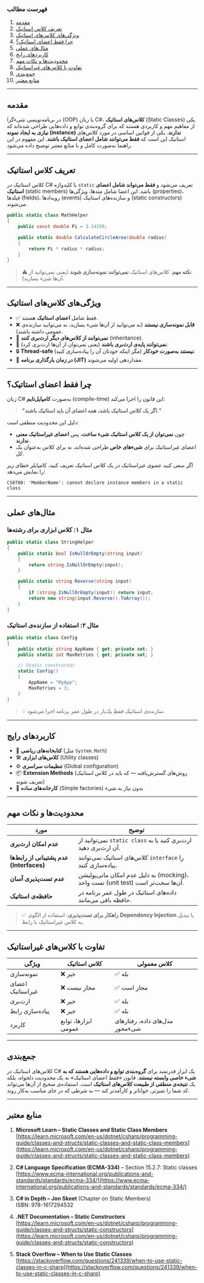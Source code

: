 
### فهرست مطالب

1. [مقدمه](#مقدمه)  
2. [تعریف کلاس استاتیک](#تعریف-کلاس-استاتیک)  
3. [ویژگی‌های کلاس‌های استاتیک](#ویژگی‌های-کلاس‌های-استاتیک)  
4. [چرا فقط اعضای استاتیک؟](#چرا-فقط-اعضای-استاتیک)  
5. [مثال‌های عملی](#مثال‌های-عملی)  
6. [کاربردهای رایج](#کاربردهای-رایج)  
7. [محدودیت‌ها و نکات مهم](#محدودیت‌ها-و-نکات-مهم)  
8. [تفاوت با کلاس‌های غیراستاتیک](#تفاوت-با-کلاس‌های-غیراستاتیک)  
9. [جمع‌بندی](#جمع‌بندی)  
10. [منابع معتبر](#منابع-معتبر)

---

## مقدمه

در برنامه‌نویسی شیء‌گرا (OOP) با زبان C#، **کلاس‌های استاتیک** (Static Classes) یکی از مفاهیم مهم و کاربردی هستند که برای گروه‌بندی توابع و داده‌هایی طراحی شده‌اند که **نیازی به ایجاد نمونه (instance) ندارند**. یکی از قوانین اساسی در مورد کلاس‌های استاتیک این است که **فقط می‌توانند شامل اعضای استاتیک باشند**. این مفهوم در این راهنما به‌صورت کامل و با منابع معتبر توضیح داده می‌شود.

---

## تعریف کلاس استاتیک

کلاس استاتیک در C# با کلیدواژه `static` تعریف می‌شود و **فقط می‌تواند شامل اعضای استاتیک** (static members) باشد. این اعضا شامل متدها، ویژگی‌ها (properties)، فیلدها (fields)، رویدادها (events) و سازنده‌های استاتیک (static constructors) می‌شوند.

```csharp
public static class MathHelper
{
    public const double Pi = 3.14159;
    
    public static double CalculateCircleArea(double radius)
    {
        return Pi * radius * radius;
    }
}
```

> ⚠️ **نکته مهم**: کلاس‌های استاتیک **نمی‌توانند نمونه‌سازی شوند** (یعنی نمی‌توانید از آن‌ها شیء بسازید).

---

## ویژگی‌های کلاس‌های استاتیک

- ✅ فقط شامل **اعضای استاتیک** هستند.
- ❌ **قابل نمونه‌سازی نیستند** (نه می‌توانید از آن‌ها شیء بسازید، نه می‌توانید سازنده‌ی عمومی داشته باشند).
- 🚫 **نمی‌توانند از کلاس‌های دیگر ارث‌بری کنند** (inheritance).
- 🚫 **نمی‌توانند پایه‌ی ارث‌بری باشند** (یعنی نمی‌توان از آن‌ها ارث‌بری کرد).
- 🔒 **Thread-safe نیستند به‌صورت خودکار** (مگر اینکه خودتان آن را پیاده‌سازی کنید).
- 🧠 **در زمان بارگذاری برنامه (JIT)** مقداردهی اولیه می‌شوند.

---

## چرا فقط اعضای استاتیک؟

زبان C# به‌صورت **کامپایل‌تایم** (compile-time) این قانون را اجرا می‌کند:

> **"اگر یک کلاس استاتیک باشد، همه اعضای آن باید استاتیک باشند."**

دلیل این محدودیت منطقی است:

- چون **نمی‌توان از یک کلاس استاتیک شیء ساخت**، پس **اعضای غیراستاتیک معنی ندارند**.
- اعضای غیراستاتیک برای **شیءهای خاص** طراحی شده‌اند، نه برای کلاس به‌عنوان یک کل.

اگر سعی کنید عضوی غیراستاتیک در یک کلاس استاتیک تعریف کنید، کامپایلر خطای زیر را نمایش می‌دهد:

```
CS0708: 'MemberName': cannot declare instance members in a static class
```

---

## مثال‌های عملی

### مثال ۱: کلاس ابزاری برای رشته‌ها

```csharp
public static class StringHelper
{
    public static bool IsNullOrEmpty(string input)
    {
        return string.IsNullOrEmpty(input);
    }

    public static string Reverse(string input)
    {
        if (string.IsNullOrEmpty(input)) return input;
        return new string(input.Reverse().ToArray());
    }
}
```

### مثال ۲: استفاده از سازنده‌ی استاتیک

```csharp
public static class Config
{
    public static string AppName { get; private set; }
    public static int MaxRetries { get; private set; }

    // Static constructor
    static Config()
    {
        AppName = "MyApp";
        MaxRetries = 3;
    }
}
```

> 💡 سازنده‌ی استاتیک فقط یک‌بار در طول عمر برنامه اجرا می‌شود.

---

## کاربردهای رایج

- 🧮 **کتابخانه‌های ریاضی** (مثل `System.Math`)
- 🛠️ **کلاس‌های ابزاری** (Utility classes)
- ⚙️ **تنظیمات سراسری** (Global configuration)
- 📦 **Extension Methods** (روش‌های گسترش‌یافته — که باید در کلاس استاتیک تعریف شوند)
- 🔄 **کارخانه‌های ساده** (Simple factories) بدون نیاز به شیء

---

## محدودیت‌ها و نکات مهم

| مورد | توضیح |
|------|--------|
| **عدم امکان ارث‌بری** | نمی‌توانید از `static class` ارث‌بری کنید یا به آن ارث‌بری دهید. |
| **عدم پشتیبانی از رابط‌ها (Interfaces)** | کلاس‌های استاتیک نمی‌توانند `interface` را پیاده‌سازی کنند. |
| **عدم تست‌پذیری آسان** | به دلیل عدم امکان مانی‌پولیشن (mocking)، تست واحد (unit test) آن‌ها سخت‌تر است. |
| **حافظه‌ی استاتیک** | داده‌های استاتیک در طول عمر برنامه در حافظه باقی می‌مانند. |

> ✅ **راهکار برای تست‌پذیری**: استفاده از الگوی **Dependency Injection** یا تبدیل به کلاس غیراستاتیک با رابط.

---

## تفاوت با کلاس‌های غیراستاتیک

| ویژگی | کلاس استاتیک | کلاس معمولی |
|--------|---------------|--------------|
| نمونه‌سازی | ❌ خیر | ✅ بله |
| اعضای غیراستاتیک | ❌ مجاز نیست | ✅ مجاز است |
| ارث‌بری | ❌ خیر | ✅ بله |
| پیاده‌سازی رابط | ❌ خیر | ✅ بله |
| کاربرد | ابزارها، توابع عمومی | مدل‌های داده، رفتارهای شیءمحور |

---

## جمع‌بندی

کلاس‌های استاتیک در C# یک ابزار قدرتمند برای **گروه‌بندی توابع و داده‌هایی هستند که به شیء خاصی وابسته نیستند**. قانون «فقط اعضای استاتیک» نه یک محدودیت دلخواه، بلکه یک **نتیجه‌ی منطقی از طبیعت کلاس‌های استاتیک** است. استفاده‌ی صحیح از آن‌ها می‌تواند کد شما را تمیز‌تر، خوانا‌تر و کارآمدتر کند — به شرطی که در جای مناسب به‌کار روند.

---

## منابع معتبر

1. **Microsoft Learn – Static Classes and Static Class Members**  
   [https://learn.microsoft.com/en-us/dotnet/csharp/programming-guide/classes-and-structs/static-classes-and-static-class-members](https://learn.microsoft.com/en-us/dotnet/csharp/programming-guide/classes-and-structs/static-classes-and-static-class-members)

2. **C# Language Specification (ECMA-334)** – Section 15.2.7: Static classes  
   [https://www.ecma-international.org/publications-and-standards/standards/ecma-334/](https://www.ecma-international.org/publications-and-standards/standards/ecma-334/)

3. **C# in Depth – Jon Skeet** (Chapter on Static Members)  
   ISBN: 978-1617294532

4. **.NET Documentation – Static Constructors**  
   [https://learn.microsoft.com/en-us/dotnet/csharp/programming-guide/classes-and-structs/static-constructors](https://learn.microsoft.com/en-us/dotnet/csharp/programming-guide/classes-and-structs/static-constructors)

5. **Stack Overflow – When to Use Static Classes**  
   [https://stackoverflow.com/questions/241339/when-to-use-static-classes-in-c-sharp](https://stackoverflow.com/questions/241339/when-to-use-static-classes-in-c-sharp)
